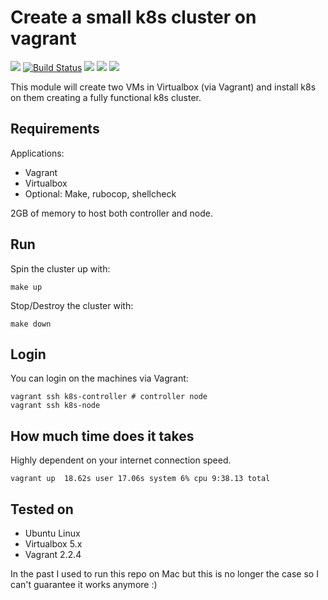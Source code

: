# Create a small k8s cluster on vagrant

![](https://img.shields.io/maintenance/yes/2019.svg)
[![Build Status](https://travis-ci.org/jecnua/k8s-swarm-test-drive.svg?branch=master)](https://travis-ci.org/jecnua/k8s-swarm-test-drive)
![](https://img.shields.io/badge/kubernetes-v1.13.4-blue.svg?style=flat)
![](https://img.shields.io/badge/cni-flannel-orange.svg?style=flat)
![](https://img.shields.io/badge/go-v1.11-blue.svg?style=flat)

This module will create two VMs in Virtualbox (via Vagrant) and install k8s
on them creating a fully functional k8s cluster.

## Requirements

Applications:

- Vagrant
- Virtualbox
- Optional: Make, rubocop, shellcheck

2GB of memory to host both controller and node.

## Run

Spin the cluster up with:

    make up

Stop/Destroy the cluster with:

    make down

## Login

You can login on the machines via Vagrant:

    vagrant ssh k8s-controller # controller node
    vagrant ssh k8s-node

## How much time does it takes

Highly dependent on your internet connection speed.

    vagrant up  18.62s user 17.06s system 6% cpu 9:38.13 total

## Tested on

- Ubuntu Linux
- Virtualbox 5.x
- Vagrant 2.2.4

In the past I used to run this repo on Mac but this is no longer the case so
I can't guarantee it works anymore :)
